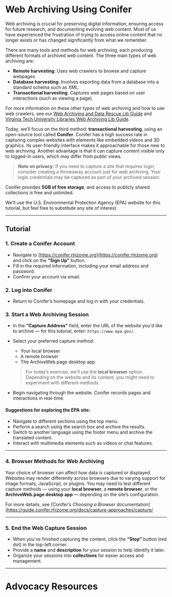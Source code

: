 # Web Archiving Using Conifer

Web archiving is crucial for preserving digital information, ensuring access for future research, and documenting evolving web content. Most of us have experienced the frustration of trying to access online content that no longer exists or has changed significantly from what we remember.

There are many tools and methods for web archiving, each producing different formats of archived web content. The three main types of web archiving are:

- **Remote harvesting**: Uses web crawlers to browse and capture webpages.
- **Database harvesting**: Involves exporting data from a database into a standard schema such as XML.
- **Transactional harvesting**: Captures web pages based on user interactions (such as viewing a page).

For more information on these other types of web archiving and how to use web crawlers, see our [Web Archiving and Data Rescue Lib Guide](https://guides.tricolib.brynmawr.edu/c.php?g=1451861&p=107914) and [Virginia Tech University Libraries Web Archiving Lib Guide](https://guides.lib.vt.edu/webarchiving/home#:~:text=Types%20of%20Web%20Crawling,page%2C%20and%20trigger%20a%20capture).



Today, we’ll focus on the third method: **transactional harvesting**, using an open-source tool called **Conifer**. Conifer has a high success rate in capturing complex websites with elements like embedded videos and 3D graphics. Its user-friendly interface makes it approachable for those new to web archiving. Another advantage is that it can capture content visible only to logged-in users, which may differ from public views.

> **Note on privacy:** If you need to capture a site that requires login, consider creating a throwaway account just for web archiving. Your login credentials may be captured as part of your archived session.

Conifer provides **5GB of free storage**, and access to publicly shared collections is free and unlimited.

We’ll use the U.S. Environmental Protection Agency (EPA) website for this tutorial, but feel free to substitute any site of interest.

---

## Tutorial

### 1. Create a Conifer Account

- Navigate to [https://conifer.rhizome.org](https://conifer.rhizome.org) and click on the **“Sign Up”** button.
- Fill in the required information, including your email address and password.
- Confirm your account via email.

### 2. Log into Conifer

- Return to Conifer’s homepage and log in with your credentials.

### 3. Start a Web Archiving Session

- In the **“Capture Address”** field, enter the URL of the website you'd like to archive — for this tutorial, enter: `https://www.epa.gov/`.
- Select your preferred capture method:
  - Your local browser
  - A remote browser
  - The ArchiveWeb.page desktop app

  > For today’s exercise, we’ll use the **local browser** option. Depending on the website and its content, you might need to experiment with different methods.

- Begin navigating through the website. Conifer records pages and interactions in real-time.

#### Suggestions for exploring the EPA site:

- Navigate to different sections using the top menu.
- Perform a search using the search box and archive the results.
- Switch to another language using the footer menu and archive the translated content.
- Interact with multimedia elements such as videos or chat features.

---

### 4. Browser Methods for Web Archiving

Your choice of browser can affect how data is captured or displayed. Websites may render differently across browsers due to varying support for image formats, JavaScript, or plugins. You may need to test different capture methods — using your **local browser**, a **remote browser**, or the **ArchiveWeb.page desktop app** — depending on the site’s configuration.



For more details, see [Conifer’s *Choosing a Browser* documentation](https://guide.conifer.rhizome.org/docs/capture-approaches/capture/


---

### 5. End the Web Capture Session

- When you've finished capturing the content, click the **“Stop”** button (red dot) in the top-left corner.
- Provide a **name** and **description** for your session to help identify it later.
- Organize your sessions into **collections** for easier access and management.

---

# Advocacy Resources


